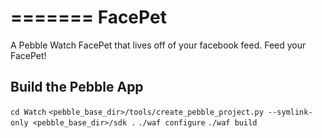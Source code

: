 =======
FacePet
=======

A Pebble Watch FacePet that lives off of your facebook feed. Feed your FacePet!



Build the Pebble App
--------------------
`cd Watch`
`<pebble_base_dir>/tools/create_pebble_project.py --symlink-only <pebble_base_dir>/sdk .`
`./waf configure`
`./waf build`

